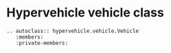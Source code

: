 # Hypervehicle vehicle class


```{eval-rst}
.. autoclass:: hypervehicle.vehicle.Vehicle
   :members:
   :private-members:
```